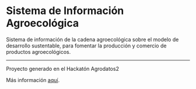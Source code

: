 Sistema de Información Agroecológica
====================================

Sistema de información de la cadena agroecológica sobre el modelo de desarrollo sustentable, para fomentar la producción y comercio de productos agroecológicos.

-------------
Proyecto generado en el Hackatón Agrodatos2

Más información [aquí](http://#/).
